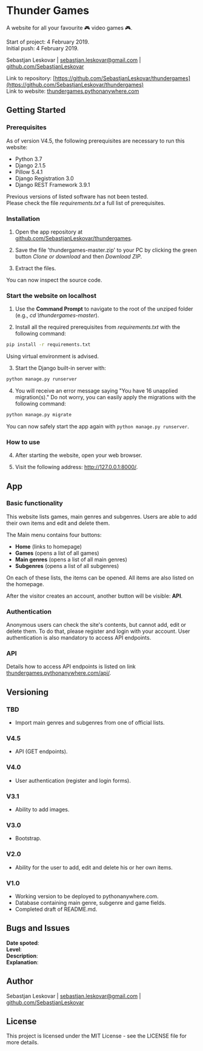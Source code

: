 # Thunder Games
A website for all your favourite :video_game: video games  :video_game:.

Start of project: 4 February 2019.  
Initial push: 4 February 2019.

Sebastjan Leskovar | [sebastjan.leskovar@gmail.com](mailto:sebastjan.leskovar@gmail.com) | [github.com/SebastjanLeskovar](https://github.com/SebastjanLeskovar)

Link to repository: [https://github.com/SebastjanLeskovar/thundergames](https://github.com/SebastjanLeskovar/thundergames)  
Link to website: [thundergames.pythonanywhere.com](thundergames.pythonanywhere.com)


## Getting Started

### Prerequisites

As of version V4.5, the following prerequisites are necessary to run this website:
- Python 3.7
- Django 2.1.5
- Pillow 5.4.1
- Django Registration 3.0
- Django REST Framework 3.9.1

Previous versions of listed software has not been tested.  
Please check the file *requirements.txt* a full list of prerequisites.

### Installation

1. Open the app repository at [github.com/SebastjanLeskovar/thundergames](https://github.com/SebastjanLeskovar/thundergames).

2. Save the file 'thundergames-master.zip' to your PC by clicking the green button *Clone or download* and then *Download ZIP*.

3. Extract the files.

You can now inspect the source code.

### Start the website on localhost

1. Use the <b>Command Prompt</b> to navigate to the root of the unziped folder (e.g., *cd \thundergames-master*).

2. Install all the required prerequisites from *requirements.txt* with the following command:
```bash
pip install -r requirements.txt
```
Using virtual environment is advised.

3. Start the Django built-in server with:
```bash
python manage.py runserver
```

4. You will receive an error message saying "You have 16 unapplied migration(s)." Do not worry, you can easily apply the migrations with the following command:
```bash
python manage.py migrate
```
You can now safely start the app again with ```python manage.py runserver```.

### How to use

4. After starting the website, open your web browser.

5. Visit the following address: http://127.0.0.1:8000/.

## App

### Basic functionality

This website lists games, main genres and subgenres. Users are able to add their own items and edit and delete them.

The Main menu contains four buttons:
- **Home** (links to homepage)
- **Games** (opens a list of all games)
- **Main genres** (opens a list of all main genres)
- **Subgenres** (opens a list of all subgenres)

On each of these lists, the items can be opened. All items are also listed on the homepage.

After the visitor creates an account, another button will be visible: **API**.

### Authentication

Anonymous users can check the site's contents, but cannot add, edit or delete them. To do that, please register and login with your account. User authentication is also mandatory to access API endpoints.

### API

Details how to access API endpoints is listed on link [thundergames.pythonanywhere.com/api/](thundergames.pythonanywhere.com/api/).

## Versioning

### TBD

- Import main genres and subgenres from one of official lists.

### V4.5

- API (GET endpoints).

### V4.0

- User authentication (register and login forms).

### V3.1
- Ability to add images.

### V3.0

- Bootstrap.

### V2.0

- Ability for the user to add, edit and delete his or her own items.

### V1.0

- Working version to be deployed to pythonanywhere.com.
- Database containing main genre, subgenre and game fields.
- Completed draft of README.md.

## Bugs and Issues

<b>Date spoted</b>:  
<b>Level</b>:  
<b>Description</b>:  
<b>Explanation</b>:  

## Author

Sebastjan Leskovar | [sebastjan.leskovar@gmail.com](mailto:sebastjan.leskovar@gmail.com) | [github.com/SebastjanLeskovar](https://github.com/SebastjanLeskovar)

## License

This project is licensed under the MIT License - see the LICENSE file for more details.
